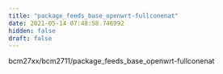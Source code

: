 ```yaml
---
title: "package_feeds_base_openwrt-fullconenat"
date: 2021-05-14 07:48:58.746992
hidden: false
draft: false
---
```


bcm27xx/bcm2711/package_feeds_base_openwrt-fullconenat

